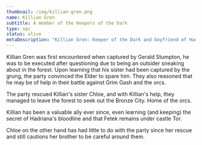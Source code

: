```yaml
---
thumbnail: /img/killian-gren.png
name: Killian Gren
subtitle: A member of the Keepers of the Dark
type: npc
status: alive
metaDescription: "Killian Gren: Keeper of the Dark and boyfriend of Hadriana"
---
```

Killian Gren was first encountered when captured by Gerald Stumpton, he was to be executed after questioning due to being an outsider sneaking about in the forest. Upon learning that his sister had been captured by the grung, the party convinced the Elder to spare him. They also reasoned that he may be of help in their battle against Grim Gash and the orcs.

The party rescued Killian's sister Chloe, and with Killian's help, they managed to leave the forest to seek out the Bronze City. Home of the orcs.

Killian has been a valuable ally ever since, even learning (and keeping) the secret of Hadriana's bloodline and that Fetek remains under castle Tor. 

Chloe on the other hand has had little to do with the party since her rescue and still cautions her brother to be careful around them.